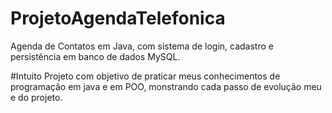 # ProjetoAgendaTelefonica
Agenda de Contatos em Java, com sistema de login, cadastro e persistência em banco de dados MySQL.

#Intuito
Projeto com objetivo de praticar meus conhecimentos de programação em java e em POO, monstrando cada passo de evolução meu e do projeto.
